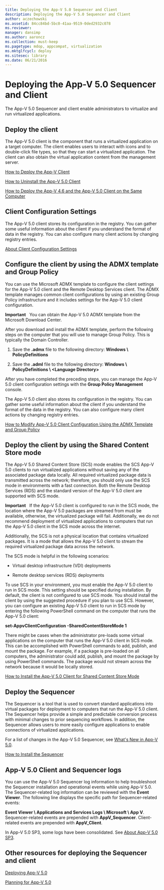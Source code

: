 ```yaml
---
title: Deploying the App-V 5.0 Sequencer and Client
description: Deploying the App-V 5.0 Sequencer and Client
author: aczechowski
ms.assetid: 84cc84bd-5bc0-41aa-9519-0ded2932c078
ms.reviewer: 
manager: dansimp
ms.author: aaroncz
ms.collection: must-keep
ms.pagetype: mdop, appcompat, virtualization
ms.mktglfcycl: deploy
ms.sitesec: library
ms.date: 06/21/2016
---
```



# Deploying the App-V 5.0 Sequencer and Client


The App-V 5.0 Sequencer and client enable administrators to virtualize and run virtualized applications.

## Deploy the client


The App-V 5.0 client is the component that runs a virtualized application on a target computer. The client enables users to interact with icons and to double-click file types, so that they can start a virtualized application. The client can also obtain the virtual application content from the management server.

[How to Deploy the App-V Client](how-to-deploy-the-app-v-client-gb18030.md)

[How to Uninstall the App-V 5.0 Client](how-to-uninstall-the-app-v-50-client.md)

[How to Deploy the App-V 4.6 and the App-V 5.0 Client on the Same Computer](how-to-deploy-the-app-v-46-and-the-app-v--50-client-on-the-same-computer.md)

## Client Configuration Settings


The App-V 5.0 client stores its configuration in the registry. You can gather some useful information about the client if you understand the format of data in the registry. You can also configure many client actions by changing registry entries.

[About Client Configuration Settings](about-client-configuration-settings.md)

## Configure the client by using the ADMX template and Group Policy


You can use the Microsoft ADMX template to configure the client settings for the App-V 5.0 client and the Remote Desktop Services client. The ADMX template manages common client configurations by using an existing Group Policy infrastructure and it includes settings for the App-V 5.0 client configuration.

**Important**  
You can obtain the App-V 5.0 ADMX template from the Microsoft Download Center.

 

After you download and install the ADMX template, perform the following steps on the computer that you will use to manage Group Policy. This is typically the Domain Controller.

1.  Save the **.admx** file to the following directory: **Windows \\ PolicyDefinitions**

2.  Save the **.adml** file to the following directory: **Windows \\ PolicyDefinitions \\ &lt;Language Directory&gt;**

After you have completed the preceding steps, you can manage the App-V 5.0 client configuration settings with the **Group Policy Management** console.

The App-V 5.0 client also stores its configuration in the registry. You can gather some useful information about the client if you understand the format of the data in the registry. You can also configure many client actions by changing registry entries.

[How to Modify App-V 5.0 Client Configuration Using the ADMX Template and Group Policy](how-to-modify-app-v-50-client-configuration-using-the-admx-template-and-group-policy.md)

## Deploy the client by using the Shared Content Store mode


The App-V 5.0 Shared Content Store (SCS) mode enables the SCS App-V 5.0 clients to run virtualized applications without saving any of the associated package data locally. All required virtualized package data is transmitted across the network; therefore, you should only use the SCS mode in environments with a fast connection. Both the Remote Desktop Services (RDS) and the standard version of the App-V 5.0 client are supported with SCS mode.

**Important**  
If the App-V 5.0 client is configured to run in the SCS mode, the location where the App-V 5.0 packages are streamed from must be available, otherwise, the virtualized package will fail. Additionally, we do not recommend deployment of virtualized applications to computers that run the App-V 5.0 client in the SCS mode across the internet.

 

Additionally, the SCS is not a physical location that contains virtualized packages. It is a mode that allows the App-V 5.0 client to stream the required virtualized package data across the network.

The SCS mode is helpful in the following scenarios:

-   Virtual desktop infrastructure (VDI) deployments

-   Remote desktop services (RDS) deployments

To use SCS in your environment, you must enable the App-V 5.0 client to run in SCS mode. This setting should be specified during installation. By default, the client is not configured to use SCS mode. You should install the client by using the suggested procedure if you plan to use SCS. However, you can configure an existing App-V 5.0 client to run in SCS mode by entering the following PowerShell command on the computer that runs the App-V 5.0 client:

**set-AppvClientConfiguration -SharedContentStoreMode 1**

There might be cases when the administrator pre-loads some virtual applications on the computer that runs the App-V 5.0 client in SCS mode. This can be accomplished with PowerShell commands to add, publish, and mount the package. For example, if a package is pre-loaded on all computers, the administrator could add, publish, and mount the package by using PowerShell commands. The package would not stream across the network because it would be locally stored.

[How to Install the App-V 5.0 Client for Shared Content Store Mode](how-to-install-the-app-v-50-client-for-shared-content-store-mode.md)

## Deploy the Sequencer


The Sequencer is a tool that is used to convert standard applications into virtual packages for deployment to computers that run the App-V 5.0 client. The Sequencer helps provide a simple and predictable conversion process with minimal changes to prior sequencing workflows. In addition, the Sequencer allows users to more easily configure applications to enable connections of virtualized applications.

For a list of changes in the App-V 5.0 Sequencer, see [What's New in App-V 5.0](whats-new-in-app-v-50.md).

[How to Install the Sequencer](how-to-install-the-sequencer-beta-gb18030.md)

## <a href="" id="---------app-v-5-0-client-and-sequencer-logs"></a> App-V 5.0 Client and Sequencer logs


You can use the App-V 5.0 Sequencer log information to help troubleshoot the Sequencer installation and operational events while using App-V 5.0. The Sequencer-related log information can be reviewed with the **Event Viewer**. The following line displays the specific path for Sequencer-related events:

**Event Viewer \\ Applications and Services Logs \\ Microsoft \\ App V**. Sequencer-related events are prepended with **AppV\_Sequencer**. Client-related events are prepended with **AppV\_Client**.

In App-V 5.0 SP3, some logs have been consolidated. See [About App-V 5.0 SP3](about-app-v-50-sp3.md#bkmk-event-logs-moved).

## Other resources for deploying the Sequencer and client


[Deploying App-V 5.0](deploying-app-v-50.md)

[Planning for App-V 5.0](planning-for-app-v-50-rc.md)






 

 





